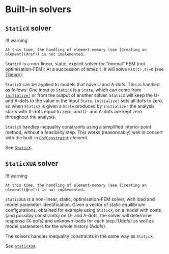 # Built-in solvers

## `StaticX` solver

!!! warning

    At this time, the handling of element-memory (see [Creating an element](@ref)) is not implemented.

`StaticX` is a non-linear, static, explicit solver for "normal" FEM (not optimisation-FEM):  At a succession of times ``t``, it will solve ``R(X(t),t)=0`` (see [Theory](@ref)).

`StaticX` can be applied to models that have U and A-dofs. This is handled as follows: One input to `StaticX` is a `State`, which can come from [`initialize!`](@ref) or from the output of another solver. `StaticX` will keep the U- and A-dofs to the value in the input `State`. `initialize!` sets all dofs to zero, so when `StaticX` is given a `State` produced by `initialize!` the analysis starts with X-dofs equal to zero, and U- and A-dofs are kept zero throughout the analysis. 

`StaticX` handles inequality constraints using a simplified interior point method, without a feasibility step. This works (reasonnably) well in concert with the built-in [`DofConstraint`](@ref) element.

See [`StaticX`](@ref).

## `StaticXUA` solver

!!! warning

    At this time, the handling of element-memory (see [Creating an element](@ref)) is not implemented.

`StaticXUA` is a non-linear, static, optimisation-FEM solver, with load and model parameter identification. Given a vector of static equilibrium configurations, obtained for example using `StaticX`, on a model with costs (and possibly constraints) on U- and A-dofs, the solver will determine response (X-dofs) and unknown loads for each step (Udofs) as well as model parameters for the whole history (Adofs).

The solvers handles inequality constraints in the same way as `StaticX`.

See [`StaticXUA`](@ref).